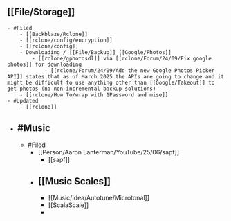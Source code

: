 ## [[File/Storage]]
	- #Filed
		- [[Backblaze/Rclone]]
		- [[rclone/config/encryption]]
		- [[rclone/config]]
		- Downloading / [[File/Backup]] [[Google/Photos]]
			- [[rclone/gphotosdl]] via [[rclone/Forum/24/09/Fix google photos]] for downloading
				- [[rclone/Forum/24/09/Add the new Google Photos Picker API]] states that as of March 2025 the APIs are going to change and it might be difficult to use anything other than [[Google/Takeout]] to get photos (no non-incremental backup solutions)
		- [[rclone/How To/wrap with 1Password and mise]]
	- #Updated
		- [[rclone]]
- ## #Music
	- #Filed
		- [[Person/Aaron Lanterman/YouTube/25/06/sapf]]
			- [[sapf]]
		- ## [[Music Scales]]
			- [[Music/Idea/Autotune/Microtonal]]
			- [[ScalaScale]]
			-